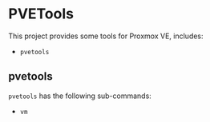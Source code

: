 PVETools
===================

This project provides some tools for Proxmox VE, includes:

- ```pvetools```


pvetools
--------

```pvetools``` has the following sub-commands:

- ``vm``
